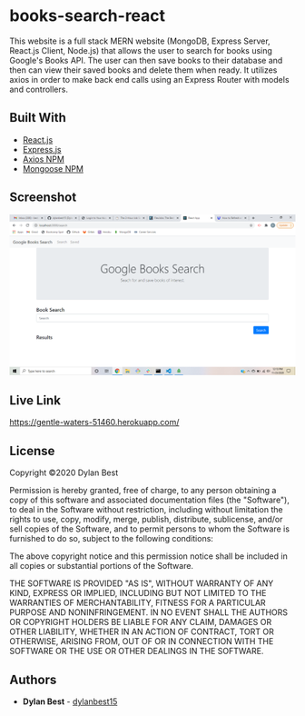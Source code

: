 # books-search-react
This website is a full stack MERN website (MongoDB, Express Server, React.js Client, Node.js) that allows the user to search for books using Google's Books API. The user can then save books to their database and then can view their saved books and delete them when ready. It utilizes axios in order to make back end calls using an Express Router with models and controllers. 

## Built With
- <a href="https://reactjs.org/">React.js</a>
- <a href="https://expressjs.com/">Express.js</a>
- <a href="https://www.npmjs.com/package/axios">Axios NPM</a>
- <a href="https://www.npmjs.com/package/mongoose">Mongoose NPM</a>

## Screenshot
![books-search-react](screenshot-hw16.png)

## Live Link
https://gentle-waters-51460.herokuapp.com/

## License
Copyright ©2020 Dylan Best

Permission is hereby granted, free of charge, to any person obtaining a copy of this software and associated documentation files (the "Software"), to deal in the Software without restriction, including without limitation the rights to use, copy, modify, merge, publish, distribute, sublicense, and/or sell copies of the Software, and to permit persons to whom the Software is furnished to do so, subject to the following conditions:

The above copyright notice and this permission notice shall be included in all copies or substantial portions of the Software.

THE SOFTWARE IS PROVIDED "AS IS", WITHOUT WARRANTY OF ANY KIND, EXPRESS OR IMPLIED, INCLUDING BUT NOT LIMITED TO THE WARRANTIES OF MERCHANTABILITY, FITNESS FOR A PARTICULAR PURPOSE AND NONINFRINGEMENT. IN NO EVENT SHALL THE AUTHORS OR COPYRIGHT HOLDERS BE LIABLE FOR ANY CLAIM, DAMAGES OR OTHER LIABILITY, WHETHER IN AN ACTION OF CONTRACT, TORT OR OTHERWISE, ARISING FROM, OUT OF OR IN CONNECTION WITH THE SOFTWARE OR THE USE OR OTHER DEALINGS IN THE SOFTWARE.

## Authors
- **Dylan Best** - [dylanbest15](https://github.com/dylanbest15)
